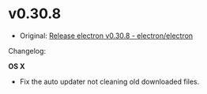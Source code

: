 # v0.30.8

* Original: [Release electron v0.30.8 - electron/electron](https://github.com/electron/electron/releases/tag/v0.30.8)

Changelog:

**OS X**

* Fix the auto updater not cleaning old downloaded files.
